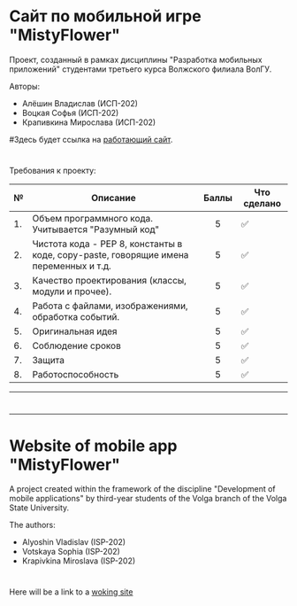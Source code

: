 # Сайт по мобильной игре "MistyFlower"
Проект, созданный в рамках дисциплины "Разработка мобильных приложений" студентами третьего курса Волжского филиала ВолГУ.
   
Авторы:
- Алёшин Владислав (ИСП-202)
- Воцкая Софья (ИСП-202)
- Крапивкина Мирослава (ИСП-202)

#Здесь будет ссылка на [работающий сайт](http://mistyflower.ru).
#


Требования к проекту:

| №    | Описание                                                                                                                                                                                              |           Баллы            | Что сделано                                                                                                                                                                                                                                                                                                                                                                                                                                                                                                                                                                                                                                                                                    |
|------|-------------------------------------------------------------------------------------------------------------------------------------------------------------------------------------------------------|:--------------------------:|------------------------------------------------------------------------------------------------------------------------------------------------------------------------------------------------------------------------------------------------------------------------------------------------------------------------------------------------------------------------------------------------------------------------------------------------------------------------------------------------------------------------------------------------------------------------------------------------------------------------------------------------------------------------------------------------|
| 1.   | Объем программного кода. Учитывается "Разумный код"                                                                                                                    |             5              |                  :white_check_mark:                                                                    |
| 2.   | Чистота кода - PEP 8, константы в коде, copy-paste, говорящие имена переменных и т.д.                                                                                                                                                            |                       5                     |              :white_check_mark: |
| 3.   | Качество проектирования (классы, модули и прочее).                                                                                                                                       |             5             |             :white_check_mark:                                                                                                                                                                                                                                                                                                                                                                                                                                                                                                                                                                                                                                                          |
| 4.   | Работа с файлами, изображениями, обработка событий.                                                                                                                              |             5             |                       :white_check_mark:                                                                                                                                                                              |
| 5.   | Оригинальная идея                                                                                                                                                             |             5             |                  :white_check_mark:                                                                                                                                                                                                                                                                                                                                                                                                                                                                                                                                                                                                                                                                                      |
| 6.   | Соблюдение сроков                                                                                                                                   |    5   |                                                                                                                                                                                                :white_check_mark:                                                                                                                                                                                                                                                                                                                                                                                                                                                                                                |
| 7.   | Защита                                                                                                                                                   |             5             |                        :white_check_mark:                                                                                                                                                                                                                                                                                                                                                                                                                                                                                                                                                                                                                                                                     |
| 8.   | Работоспособность                                                                                                                                                               |             5             |              :white_check_mark:                                                                                                                                                                                                                                                                                                                                                                                                                                                                                                                    |

---

#

---

# Website of mobile app "MistyFlower"
A project created within the framework of the discipline "Development of mobile applications" by third-year students of the Volga branch of the Volga State University.
   
The authors:
- Alyoshin Vladislav (ISP-202)
- Votskaya Sophia (ISP-202)
- Krapivkina Miroslava (ISP-202)

#
Here will be a link to a [woking site](http://mistyflower.ru)
#
